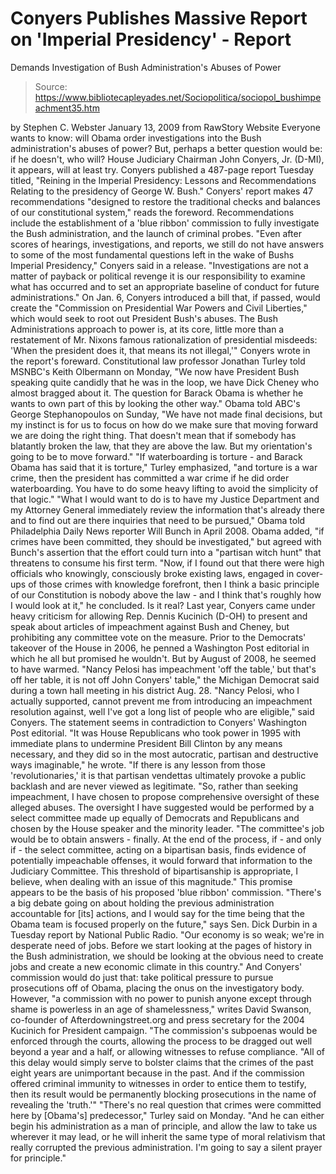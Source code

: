 # Conyers Publishes Massive Report on 'Imperial Presidency' - Report 
Demands Investigation of Bush Administration's Abuses of Power

> Source: https://www.bibliotecapleyades.net/Sociopolitica/sociopol_bushimpeachment35.htm

by Stephen C. Webster
January 13, 2009
from
RawStory Website
Everyone wants to know: will Obama order investigations into the Bush
administration's abuses of power? But, perhaps a better question would be:
if he doesn't, who will?
House Judiciary Chairman
John Conyers, Jr. (D-MI), it appears, will at least
try.
Conyers published a 487-page report Tuesday titled, "Reining
in the Imperial Presidency: Lessons and Recommendations Relating to the
presidency of George W. Bush."
Conyers' report makes 47 recommendations "designed to restore the
traditional checks and balances of our constitutional system," reads the
foreword.
Recommendations include the establishment of a
'blue ribbon' commission to fully investigate the Bush administration, and
the launch of criminal probes.
"Even after scores of hearings,
investigations, and reports, we still do not have answers to some of the
most fundamental questions left in the wake of Bushs Imperial
Presidency," Conyers said in a release.
"Investigations are not a matter
of payback or political revenge it is our responsibility to examine
what has occurred and to set an appropriate baseline of conduct for
future administrations."
On Jan. 6,
Conyers introduced a bill that, if
passed, would create the "Commission on Presidential War Powers and Civil
Liberties," which would seek to root out President Bush's abuses.
The Bush Administrations approach to power
is, at its core, little more than a restatement of Mr. Nixons famous
rationalization of presidential misdeeds: 'When the president does it,
that means its not illegal,'" Conyers wrote in the report's foreward.
Constitutional law professor Jonathan Turley
told MSNBC's Keith Olbermann on Monday,
"We now have President Bush speaking quite
candidly that he was in the loop, we have Dick Cheney who almost bragged
about it. The question for Barack Obama is whether he wants to own part
of this by looking the other way."
Obama told ABC's George Stephanopoulos on
Sunday,
"We have not made final decisions, but my
instinct is for us to focus on how do we make sure that moving forward
we are doing the right thing. That doesn't mean that if somebody has
blatantly broken the law, that they are above the law. But my
orientation's going to be to move forward."
"If waterboarding is torture - and Barack Obama has said that it is
torture," Turley emphasized, "and torture is a war crime, then the
president has committed a war crime if he did order waterboarding. You
have to do some heavy lifting to avoid the simplicity of that logic."
"What I would want to do is to have my Justice Department and my
Attorney General immediately review the information that's already there
and to find out are there inquiries that need to be pursued," Obama told
Philadelphia Daily News reporter Will Bunch in April 2008.
Obama added,
"if crimes have been committed, they should
be investigated," but agreed with Bunch's assertion that the effort
could turn into a "partisan witch hunt" that threatens to consume his
first term.
"Now, if I found out that there were high officials who knowingly,
consciously broke existing laws, engaged in cover-ups of those crimes
with knowledge forefront, then I think a basic principle of our
Constitution is nobody above the law - and I think that's roughly how I
would look at it," he concluded.
Is it real?
Last year, Conyers came under heavy criticism for allowing Rep. Dennis
Kucinich (D-OH) to present and speak about articles of impeachment against
Bush and Cheney, but
prohibiting any committee vote on the measure.
Prior to the Democrats' takeover of the House in 2006, he penned
a Washington Post editorial in which he all but promised he wouldn't.
But by
August of 2008, he seemed to have warmed.
"Nancy Pelosi has impeachment 'off the
table,' but that's off her table, it is not off John Conyers' table,"
the Michigan Democrat said during a town hall meeting in his district
Aug. 28.
"Nancy Pelosi, who I actually supported, cannot prevent me from
introducing an impeachment resolution against, well I've got a long list
of people who are eligible," said Conyers.
The statement seems in contradiction to Conyers'
Washington Post editorial.
"It was House Republicans who took power in
1995 with immediate plans to undermine President Bill Clinton by any
means necessary, and they did so in the most autocratic, partisan and
destructive ways imaginable," he wrote.
"If there is any lesson from
those 'revolutionaries,' it is that partisan vendettas ultimately
provoke a public backlash and are never viewed as legitimate.
"So, rather than seeking impeachment, I have chosen to propose
comprehensive oversight of these alleged abuses. The oversight I have
suggested would be performed by a select committee made up equally of
Democrats and Republicans and chosen by the House speaker and the
minority leader.
"The committee's job would be to obtain answers - finally. At the end
of the process, if - and only if - the select committee, acting on a
bipartisan basis, finds evidence of potentially impeachable offenses, it
would forward that information to the Judiciary Committee. This
threshold of bipartisanship is appropriate, I believe, when dealing with
an issue of this magnitude."
This promise appears to be the basis of his
proposed 'blue ribbon' commission.
"There's a big debate going on about holding
the previous administration accountable for [its] actions, and I would
say for the time being that the Obama team is focused properly on the
future," says Sen. Dick Durbin in a
Tuesday report by National Public
Radio.
"Our economy is so weak; we're in desperate need of jobs. Before
we start looking at the pages of history in the Bush administration, we
should be looking at the obvious need to create jobs and create a new
economic climate in this country."
And Conyers' commission would do just that: take
political pressure to pursue prosecutions off of Obama, placing the onus on
the investigatory body.
However,
"a commission with no power to punish anyone
except through shame is powerless in an age of shamelessness,"
writes David Swanson, co-founder of
Afterdowningstreet.org and press secretary
for the 2004 Kucinich for President campaign.
"The commission's subpoenas would be
enforced through the courts, allowing the process to be dragged out well
beyond a year and a half, or allowing witnesses to refuse compliance.
"All of this delay would simply serve to bolster claims that the crimes
of the past eight years are unimportant because in the past. And if the
commission offered criminal immunity to witnesses in order to entice
them to testify, then its result would be permanently blocking
prosecutions in the name of revealing the 'truth.'"
"There's no real question that crimes were committed here by [Obama's]
predecessor," Turley said on Monday.
"And he can either begin his
administration as a man of principle, and allow the law to take us
wherever it may lead, or he will inherit the same type of moral
relativism that really corrupted the previous administration. I'm going
to say a silent prayer for principle."
